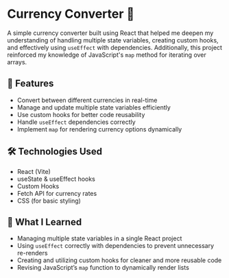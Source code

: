 # Currency Converter 💱

A simple currency converter built using React that helped me deepen my understanding of handling multiple state variables, creating custom hooks, and effectively using `useEffect` with dependencies. Additionally, this project reinforced my knowledge of JavaScript's `map` method for iterating over arrays.

## 🚀 Features
- Convert between different currencies in real-time
- Manage and update multiple state variables efficiently
- Use custom hooks for better code reusability
- Handle `useEffect` dependencies correctly
- Implement `map` for rendering currency options dynamically

## 🛠️ Technologies Used
- React (Vite)
- useState & useEffect hooks
- Custom Hooks
- Fetch API for currency rates
- CSS (for basic styling)

## 📌 What I Learned
- Managing multiple state variables in a single React project
- Using `useEffect` correctly with dependencies to prevent unnecessary re-renders
- Creating and utilizing custom hooks for cleaner and more reusable code
- Revising JavaScript’s `map` function to dynamically render lists

